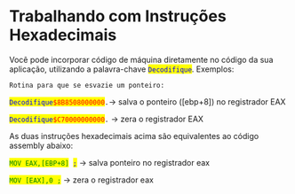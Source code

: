 # Trabalhando com Instruções Hexadecimais

Você pode incorporar código de máquina diretamente no código da sua aplicação, utilizando a palavra-chave <mark style="color:blue;">`Decodifique`</mark>. Exemplos:

`Rotina para que se esvazie um ponteiro:`&#x20;

&#x20;<mark style="color:blue;">`Decodifique`</mark><mark style="color:red;">`$8B8508000000`</mark>`.`-> salva o ponteiro (\[ebp+8]) no registrador EAX

&#x20;<mark style="color:blue;">`Decodifique`</mark><mark style="color:red;">`$C70000000000`</mark>`.` -> zera o registrador EAX

As duas instruções hexadecimais acima são equivalentes ao código assembly abaixo:&#x20;

<mark style="color:green;">`MOV EAX,[EBP+8]`</mark>` `<mark style="color:blue;">`;`</mark> -> salva ponteiro no registrador eax

<mark style="color:green;">`MOV [EAX],0 ;`</mark> -> zera o registrador eax
